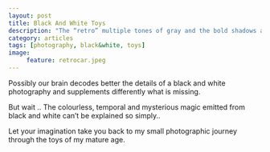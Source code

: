 ```yaml
---
layout: post
title: Black And White Toys
description: "The “retro” multiple tones of gray and the bold shadows are some of the reasons why some people falling in love with black and white photos."
category: articles
tags: [photography, black&white, toys]
image:
     feature: retrocar.jpeg
---
```

Possibly our brain decodes better the details of a black and white photography and supplements differently what is missing. 

But wait .. The colourless, temporal and mysterious magic emitted from black and white can’t be explained so simply..

Let your imagination take you back to my small photographic journey through the toys of my mature age.
